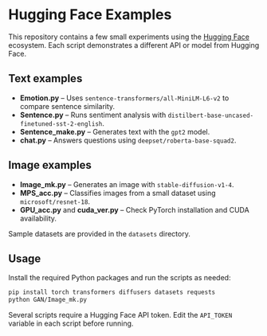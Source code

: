 # Hugging Face Examples

This repository contains a few small experiments using the [Hugging Face](https://huggingface.co/) ecosystem. Each script demonstrates a different API or model from Hugging Face.

## Text examples

- **Emotion.py** – Uses `sentence-transformers/all-MiniLM-L6-v2` to compare sentence similarity.
- **Sentence.py** – Runs sentiment analysis with `distilbert-base-uncased-finetuned-sst-2-english`.
- **Sentence_make.py** – Generates text with the `gpt2` model.
- **chat.py** – Answers questions using `deepset/roberta-base-squad2`.

## Image examples

- **Image_mk.py** – Generates an image with `stable-diffusion-v1-4`.
- **MPS_acc.py** – Classifies images from a small dataset using `microsoft/resnet-18`.
- **GPU_acc.py** and **cuda_ver.py** – Check PyTorch installation and CUDA availability.

Sample datasets are provided in the `datasets` directory.

## Usage

Install the required Python packages and run the scripts as needed:

```bash
pip install torch transformers diffusers datasets requests
python GAN/Image_mk.py
```

Several scripts require a Hugging Face API token. Edit the `API_TOKEN` variable in each script before running.
